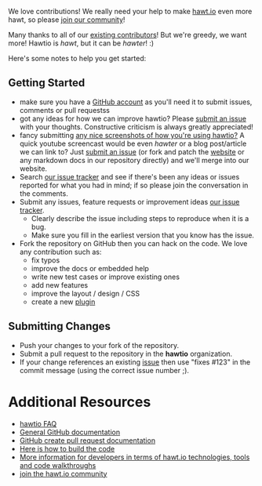 We love contributions! We really need your help to make [hawt.io](http://hawt.io/) even more hawt, so please [join our community](http://localhost:8020/community/index.html)!

Many thanks to all of our [existing contributors](https://github.com/hawtio/hawtio/graphs/contributors)! But we're greedy, we want more! Hawtio is _hawt_, but it can be _hawter_! :)

Here's some notes to help you get started:

## Getting Started

* make sure you have a [GitHub account](https://github.com/signup/free) as you'll need it to submit issues, comments or pull requestss
* got any ideas for how we can improve hawtio? Please [submit an issue](https://github.com/hawtio/hawtio/issues?state=open) with your thoughts. Constructive criticism is always greatly appreciated!
* fancy submitting [any nice screenshots of how you're using hawtio?](https://github.com/hawtio/hawtio/tree/master/website/src/images/screenshots) A quick youtube screencast would be even _hawter_ or a blog post/article we can link to? Just [submit an issue](https://github.com/hawtio/hawtio/issues?state=open) (or fork and patch the [website](https://github.com/hawtio/hawtio/tree/master/website/src/) or any markdown docs in our repository directly) and we'll merge into our website.
* Search [our issue tracker](https://github.com/hawtio/hawtio/issues?state=open) and see if there's been any ideas or issues reported for what you had in mind; if so please join the conversation in the comments.
* Submit any issues, feature requests or improvement ideas [our issue tracker](https://github.com/hawtio/hawtio/issues?state=open).
  * Clearly describe the issue including steps to reproduce when it is a bug.
  * Make sure you fill in the earliest version that you know has the issue.
* Fork the repository on GitHub then you can hack on the code. We love any contribution such as:
   * fix typos
   * improve the docs or embedded help
   * write new test cases or improve existing ones
   * add new features
   * improve the layout / design / CSS
   * create a new [plugin](http://hawt.io/developers/plugins.html)

## Submitting Changes

* Push your changes to your fork of the repository.
* Submit a pull request to the repository in the **hawtio** organization.
* If your change references an existing [issue](https://github.com/hawtio/hawtio/issues?state=open) then use "fixes #123" in the commit message (using the correct issue number ;).

# Additional Resources

* [hawtio FAQ](http://hawt.io/faq/index.html)
* [General GitHub documentation](http://help.github.com/)
* [GitHub create pull request documentation](hhttps://help.github.com/articles/creating-a-pull-request)
* [Here is how to build the code](http://hawt.io/building/index.html)
* [More information for developers in terms of hawt.io technologies, tools and code walkthroughs](http://hawt.io/developers/index.html)
* [join the hawt.io community](http://hawt.io/community/index.html)


